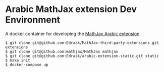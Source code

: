 # Arabic MathJax extension Dev Environment
A docker container for developing the [MathJax Arabic extension](https://github.com/mathjax/MathJax-third-party-extensions/pull/20).



    $ git clone git@github.com:Edraak/MathJax-third-party-extensions.git extensions
    $ git clone git@github.com:mathjax/MathJax mathjax
    $ git clone git@github.com:Edraak/arabic-extension-static.git static
    $ make init
    $ docker-compose up
